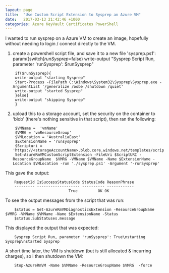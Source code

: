 ```yaml
---
layout: page
title:  "Use Custom Script Extension to Sysprep an Azure VM"
date:   2017-03-13 21:42:46 +1000
categories: Azure KeyVault Certificates PowerShell
---
```

I wanted to run sysprep on a Azure VM to create an image, hopefully without needing to login / connect directly to the VM.


1. create a powershell script file, and save it to a new file 'sysprep.ps1':
        param([switch]$runSysprep=$false)
        write-output "Sysprep Script Run, parameter 'runSysprep': $runSysprep"

        if($runSysprep){
        write-output "starting Sysprep"
        Start-Process -FilePath C:\Windows\System32\Sysprep\Sysprep.exe -ArgumentList '/generalize /oobe /shutdown /quiet'
        write-output "started Sysprep"
        }else{
        write-output "skipping Sysprep"
        }


2. upload this to a storage account, set the security on the container to ‘blob’ (there's nothing sensitive in that script), then ran the following:

        $VMName =  'vmName'
        $VMRG = 'vmResourceGroup'
        $VMLocation = 'AustraliaEast'
        $ExtensionName = 'runsysprep'
        $Scripturi = 'https://<storageAccountName>.blob.core.windows.net/templates/scripts/sysprep.ps1'
        Set-AzureRmVMCustomScriptExtension -FileUri $ScriptURI -ResourceGroupName  $VMRG -VMName $VMName -Name $ExtensionName -Location $VMLocation -run './sysprep.ps1' -Argument '-runSysprep'


This gave the output:

        RequestId IsSuccessStatusCode StatusCode ReasonPhrase
        --------- ------------------- ---------- ------------
                                True         OK OK

To see the output messages from the script that was run:

        $status = Get-AzureRmVMDiagnosticsExtension -ResourceGroupName $VMRG -VMName $VMName -Name $ExtensionName -Status
        $status.SubStatuses.message

This displayed the output that was expected:

        Sysprep Script Run, parameter 'runSysprep': True\nstarting Sysprep\nstarted Sysprep

A short time later, the VM is shutdown (but is still allocated & incurring charges), so i then shutdown the VM:

        Stop-AzureRmVM -Name $VMName -ResourceGroupName $VMRG  -force
